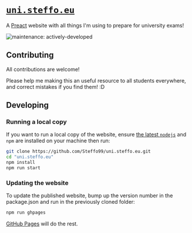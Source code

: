 # [`uni.steffo.eu`](https://uni.steffo.eu)

A [Preact](https://preactjs.com/) website with all things I'm using to prepare for university exams!

![maintenance: actively-developed](https://img.shields.io/badge/maintenance-actively--developed-brightgreen)

## Contributing

All contributions are welcome!

Please help me making this an useful resource to all students everywhere, and correct mistakes if you find them! :D

## Developing

### Running a local copy

If you want to run a local copy of the website, ensure [the latest `nodejs`](https://nodejs.org/it/) and `npm` are installed on your machine then run:

```bash
git clone https://github.com/Steffo99/uni.steffo.eu.git
cd "uni.steffo.eu"
npm install
npm run start
```

### Updating the website

To update the published website, bump up the version number in the package.json and run in the previously cloned folder:

```bash
npm run ghpages
```

[GitHub Pages](https://pages.github.com/) will do the rest.
